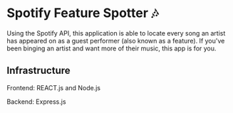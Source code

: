 # Spotify Feature Spotter 🎶

Using the Spotify API, this application is able to locate every song an artist has appeared on as a guest performer (also known as a feature). If you've been binging an artist and want more of their music, this app is for you.

## Infrastructure

Frontend: REACT.js and Node.js

Backend: Express.js

